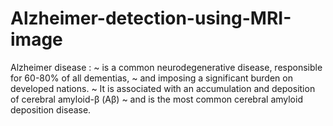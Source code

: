 # Alzheimer-detection-using-MRI-image
Alzheimer disease :  ~   is a common neurodegenerative disease, responsible for 60-80% of all dementias,  ~   and imposing a significant burden on developed nations. ~   It is associated with an accumulation and deposition of cerebral amyloid-β (Aβ)  ~   and is the most common cerebral amyloid deposition disease. 
